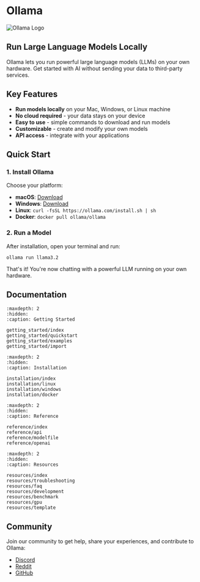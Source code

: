 # Ollama

![Ollama Logo](https://github.com/ollama/ollama/assets/3325447/0d0b44e2-8f4a-4e99-9b52-a5c1c741c8f7)

## Run Large Language Models Locally

Ollama lets you run powerful large language models (LLMs) on your own hardware. Get started with AI without sending your data to third-party services.

## Key Features

- **Run models locally** on your Mac, Windows, or Linux machine
- **No cloud required** - your data stays on your device
- **Easy to use** - simple commands to download and run models
- **Customizable** - create and modify your own models
- **API access** - integrate with your applications

## Quick Start

### 1. Install Ollama

Choose your platform:

- **macOS**: [Download](https://ollama.com/download/Ollama-darwin.zip)
- **Windows**: [Download](https://ollama.com/download/OllamaSetup.exe)
- **Linux**: `curl -fsSL https://ollama.com/install.sh | sh`
- **Docker**: `docker pull ollama/ollama`

### 2. Run a Model

After installation, open your terminal and run:

```shell
ollama run llama3.2
```

That's it! You're now chatting with a powerful LLM running on your own hardware.

## Documentation

```{toctree}
:maxdepth: 2
:hidden:
:caption: Getting Started

getting_started/index
getting_started/quickstart
getting_started/examples
getting_started/import
```

```{toctree}
:maxdepth: 2
:hidden:
:caption: Installation

installation/index
installation/linux
installation/windows
installation/docker
```

```{toctree}
:maxdepth: 2
:hidden:
:caption: Reference

reference/index
reference/api
reference/modelfile
reference/openai
```

```{toctree}
:maxdepth: 2
:hidden:
:caption: Resources

resources/index
resources/troubleshooting
resources/faq
resources/development
resources/benchmark
resources/gpu
resources/template
```

## Community

Join our community to get help, share your experiences, and contribute to Ollama:

- [Discord](https://discord.gg/ollama)
- [Reddit](https://reddit.com/r/ollama)
- [GitHub](https://github.com/ollama/ollama)
